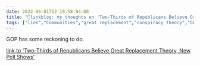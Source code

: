 ```yaml
---
date: 2022-06-01T12:19:58-04:00
title: "🔗linkblog: my thoughts on 'Two-Thirds of Republicans Believe Great Replacement Theory, New Poll Shows'"
tags: ["link","Communities","great replacement","conspiracy theory","GOP","Buffalo shooting","far right"]
---
```

GOP has some reckoning to do.
 

[link to 'Two-Thirds of Republicans Believe Great Replacement Theory, New Poll Shows'](https://www.vice.com/en/article/y3va8g/republicans-great-replacement-theory-poll)
